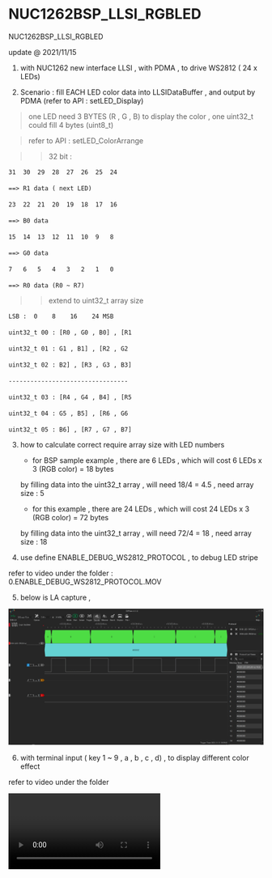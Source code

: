 # NUC1262BSP_LLSI_RGBLED
 NUC1262BSP_LLSI_RGBLED

update @ 2021/11/15

1. with NUC1262 new interface LLSI , with PDMA , to drive WS2812 ( 24 x LEDs) 

2. Scenario : fill EACH LED color data into LLSIDataBuffer , and output by PDMA (refer to API : setLED_Display)

> one LED need 3 BYTES (R , G , B) to display the color , one uint32_t could fill 4 bytes (uint8_t)
		
> refer to API : setLED_ColorArrange
		
>> 32 bit :
		
    31	30	29	28	27	26	25	24
		
    ==> R1 data ( next LED)
			
    23	22	21	20	19	18	17	16
		
    ==>	B0 data
			
    15	14	13	12	11	10	9	8
			
    ==> G0 data
			
    7	6	5	4	3	2	1	0
		
    ==> R0 data (R0 ~ R7)


>> extend to uint32_t array size

    LSB :  0	8	 16	   24 MSB	
				
    uint32_t 00 : [R0 , G0 , B0] , [R1
		
    uint32_t 01 : G1 , B1] , [R2 , G2
		
    uint32_t 02 : B2] , [R3 , G3 , B3]
		
    ---------------------------------
		
    uint32_t 03 : [R4 , G4 , B4] , [R5 
		
    uint32_t 04 : G5 , B5] , [R6 , G6 
		
    uint32_t 05 : B6] , [R7 , G7 , B7] 


3. how to calculate correct require array size with LED numbers

	- for BSP sample example , there are 6 LEDs , which will cost 6 LEDs x 3 (RGB color) = 18 bytes 
	
	by filling data into the uint32_t array , will need 18/4 = 4.5 , need array size : 5 

	- for this example , there are 24 LEDs , which will cost 24 LEDs x 3 (RGB color) = 72 bytes 

	by filling data into the uint32_t array , will need 72/4 = 18 , need array size : 18 

4. use define ENABLE_DEBUG_WS2812_PROTOCOL , to debug LED stripe

refer to video under the folder : 0.ENABLE_DEBUG_WS2812_PROTOCOL.MOV

5. below is LA capture , 

![image](https://github.com/released/NUC1262BSP_LLSI_RGBLED/blob/main/LA.jpg)

6. with terminal input ( key 1 ~ 9 , a , b , c , d) , to display different color effect

refer to video under the folder 

![video](https://github.com/released/NUC1262BSP_LLSI_RGBLED/blob/main/1.state_Rainbow.MOV)


